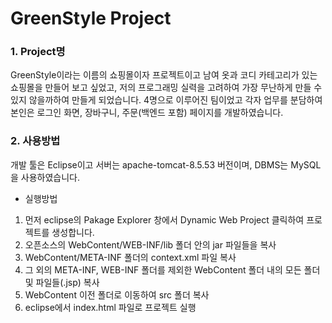 # GreenStyle Project

### 1. Project명 <br />
GreenStyle이라는 이름의 쇼핑몰이자 프로젝트이고 남여 옷과 코디 카테고리가 있는 쇼핑몰을 만들어 보고 싶었고, 저의 프로그래밍 실력을 고려하여 가장 무난하게 만들 수 있지 않을까하여 만들게 되었습니다. 4명으로 이루어진 팀이었고 각자 업무를 분담하여 본인은 로그인 화면, 장바구니, 주문(백엔드 포함) 페이지를 개발하였습니다.

### 2. 사용방법 <br />
개발 툴은 Eclipse이고 서버는 apache-tomcat-8.5.53 버전이며, DBMS는 MySQL을 사용하였습니다. <br />
- 실행방법 <br />
1. 먼저 eclipse의 Pakage Explorer 창에서 Dynamic Web Project 클릭하여 프로젝트를 생성합니다. <br />
2. 오픈소스의 WebContent/WEB-INF/lib 폴더 안의 jar 파일들을 복사 <br />
3. WebContent/META-INF 폴더의 context.xml 파일 복사 <br />
4. 그 외의 META-INF, WEB-INF 폴더를 제외한 WebContent 폴더 내의 모든 폴더 및 파일들(.jsp) 복사
5. WebContent 이전 폴더로 이동하여 src 폴더 복사
6. eclipse에서 index.html 파일로 프로젝트 실행
